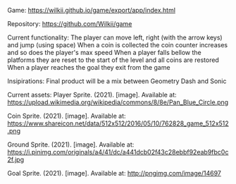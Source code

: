 Game: https://wilkii.github.io/game/export/app/index.html

Repository: https://github.com/Wilkii/game

Current functionality:
The player can move left, right (with the arrow keys) and jump (using space)
When a coin is collected the coin counter increases and so does the player's max speed
When a player falls bellow the platforms they are reset to the start of the level and all coins are restored
When a player reaches the goal they exit from the game

Insipirations:
Final product will be a mix between Geometry Dash and Sonic

Current assets:
Player Sprite. (2021). [image]. Available at: https://upload.wikimedia.org/wikipedia/commons/8/8e/Pan_Blue_Circle.png

Coin Sprite. (2021). [image]. Available at: https://www.shareicon.net/data/512x512/2016/05/10/762828_game_512x512.png

Ground Sprite. (2021). [image]. Available at: https://i.pinimg.com/originals/a4/41/dc/a441dcb02f43c28ebbf92eab9fbc0c2f.jpg

Goal Sprite. (2021). [image]. Available at: http://pngimg.com/image/14697
